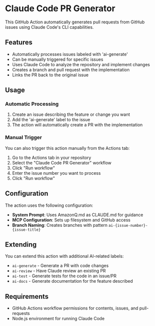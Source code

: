 # Claude Code PR Generator

This GitHub Action automatically generates pull requests from GitHub issues using Claude Code's CLI capabilities.

## Features

- Automatically processes issues labeled with 'ai-generate'
- Can be manually triggered for specific issues
- Uses Claude Code to analyze the repository and implement changes
- Creates a branch and pull request with the implementation
- Links the PR back to the original issue

## Usage

### Automatic Processing

1. Create an issue describing the feature or change you want
2. Add the 'ai-generate' label to the issue
3. The action will automatically create a PR with the implementation

### Manual Trigger

You can also trigger this action manually from the Actions tab:

1. Go to the Actions tab in your repository
2. Select the "Claude Code PR Generator" workflow
3. Click "Run workflow"
4. Enter the issue number you want to process
5. Click "Run workflow"

## Configuration

The action uses the following configuration:

- **System Prompt**: Uses AmazonQ.md as CLAUDE.md for guidance
- **MCP Configuration**: Sets up filesystem and GitHub access
- **Branch Naming**: Creates branches with pattern `ai-{issue-number}-{issue-title}`

## Extending

You can extend this action with additional AI-related labels:

- `ai-generate` - Generate a PR with code changes
- `ai-review` - Have Claude review an existing PR
- `ai-test` - Generate tests for the code in an issue/PR
- `ai-docs` - Generate documentation for the feature described

## Requirements

- GitHub Actions workflow permissions for contents, issues, and pull-requests
- Node.js environment for running Claude Code
